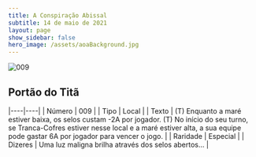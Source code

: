 ```yaml
---
title: A Conspiração Abissal
subtitle: 14 de maio de 2021
layout: page
show_sidebar: false
hero_image: /assets/aoaBackground.jpg
---
```


![009](https://cards-keyforge.s3.eu-north-1.amazonaws.com/media/pt/tac/009.png)

## Portão do Titã

|----|----|
| Número | 009 |
| Tipo | Local |
| Texto | (T) Enquanto a maré estiver baixa, os selos custam -2A por jogador. (T) No início do seu turno, se Tranca-Cofres estiver nesse local e  a maré estiver alta, a sua equipe pode gastar 6A por jogador para  vencer o jogo. |
| Raridade | Especial |
| Dizeres | Uma luz maligna brilha através dos selos abertos… |
